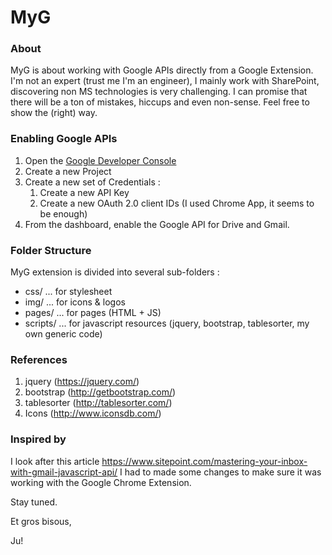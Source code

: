# MyG

### About
MyG is about working with Google APIs directly from a Google Extension.
I'm not an expert (trust me I'm an engineer), I mainly work with SharePoint, discovering non MS technologies is very challenging.
I can promise that there will be a ton of mistakes, hiccups and even non-sense. Feel free to show the (right) way.

### Enabling Google APIs
1. Open the [Google Developer Console](https://console.developers.google.com)
2. Create a new Project
3. Create a new set of Credentials :
    1. Create a new API Key
    2. Create a new OAuth 2.0 client IDs (I used Chrome App, it seems to be enough)
4. From the dashboard, enable the Google API for Drive and Gmail.

### Folder Structure
MyG extension is divided into several sub-folders :
- css/ ...  for stylesheet
- img/ ...  for icons & logos 
- pages/ ... for pages (HTML + JS)
- scripts/ ... for javascript resources (jquery, bootstrap, tablesorter, my own generic code)

### References
1. jquery (https://jquery.com/)
2. bootstrap (http://getbootstrap.com/)
3. tablesorter (http://tablesorter.com/)
4. Icons (http://www.iconsdb.com/)


### Inspired by
I look after this article https://www.sitepoint.com/mastering-your-inbox-with-gmail-javascript-api/ 
I had to made some changes to make sure it was working with the Google Chrome Extension.



Stay tuned.

Et gros bisous,

Ju!
